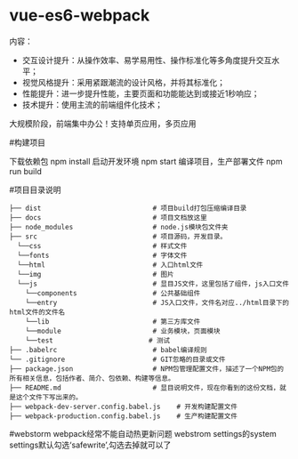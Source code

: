 # vue-es6-webpack

内容：
- 交互设计提升：从操作效率、易学易用性、操作标准化等多角度提升交互水平；
- 视觉风格提升：采用紧跟潮流的设计风格，并将其标准化；
- 性能提升：进一步提升性能，主要页面和功能能达到或接近1秒响应；
- 技术提升：使用主流的前端组件化技术；

大规模阶段，前端集中办公！支持单页应用，多页应用



#构建项目

下载依赖包 npm install 
启动开发环境 npm start
编译项目，生产部署文件 npm run build


#项目目录说明

```
├── dist                            # 项目build打包压缩编译目录
├── docs                            # 项目文档放这里 
├── node_modules                    # node.js模块包文件夹 
├── src                             # 项目源码，开发目录。
  └──css                            # 样式文件
  └──fonts                          # 字体文件
  └──html                           # 入口html文件
  └──img                            # 图片
  └──js                             # 显目JS文件，这里包括了组件，js入口文件
    └──components                   # 公共基础组件
    └──entry                        # JS入口文件，文件名对应../html目录下的html文件的文件名 
    └──lib                          # 第三方库文件
    └──module                       # 业务模块，页面模块
    └──test                        # 测试
├── .babelrc                        # babel编译规则
└── .gitignore                      # GIT忽略的目录或文件
├── package.json                    # NPM包管理配置文件，描述了一个NPM包的所有相关信息，包括作者、简介、包依赖、构建等信息。
├── README.md                       # 显目说明文件，现在你看到的这份文档，就是这个文件下写出来的。
├── webpack-dev-server.config.babel.js    # 开发构建配置文件
├── webpack-production.config.babel.js    # 生产构建配置文件
```



#webstorm webpack经常不能自动热更新问题
webstrom settings的system settings默认勾选‘safewrite’,勾选去掉就可以了
